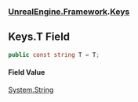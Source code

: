 ### [UnrealEngine.Framework](./UnrealEngine-Framework.md 'UnrealEngine.Framework').[Keys](./Keys.md 'UnrealEngine.Framework.Keys')
## Keys.T Field
  
```csharp
public const string T = T;
```
#### Field Value
[System.String](https://docs.microsoft.com/en-us/dotnet/api/System.String 'System.String')  
